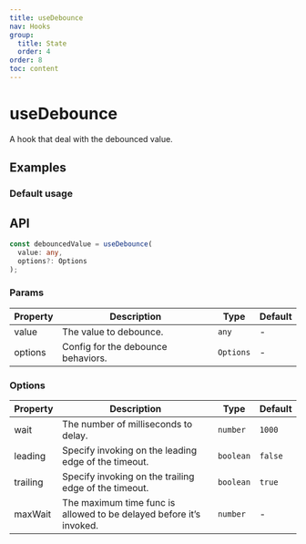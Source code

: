 ```yaml
---
title: useDebounce
nav: Hooks
group:
  title: State
  order: 4
order: 8
toc: content
---
```


# useDebounce

A hook that deal with the debounced value.

## Examples

### Default usage

<code src="./demo/demo1.tsx"></code>

## API

```typescript
const debouncedValue = useDebounce(
  value: any,
  options?: Options
);
```

### Params

| Property | Description                        | Type      | Default |
| -------- | ---------------------------------- | --------- | ------- |
| value    | The value to debounce.             | `any`     | -       |
| options  | Config for the debounce behaviors. | `Options` | -       |

### Options

| Property | Description                                                         | Type      | Default |
| -------- | ------------------------------------------------------------------- | --------- | ------- |
| wait     | The number of milliseconds to delay.                                | `number`  | `1000`  |
| leading  | Specify invoking on the leading edge of the timeout.                | `boolean` | `false` |
| trailing | Specify invoking on the trailing edge of the timeout.               | `boolean` | `true`  |
| maxWait  | The maximum time func is allowed to be delayed before it’s invoked. | `number`  | -       |
